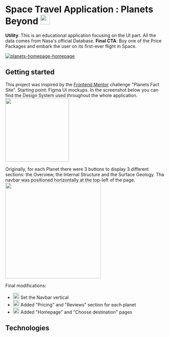# Space Travel Application : Planets Beyond <img src="https://user-images.githubusercontent.com/97735587/171253458-64192f7e-84bb-499b-a68e-6994f2ae4223.png" alt="rocket-emoji" width="30">

**Utility**: This is an educational application focusing on the UI part. All the data comes from Nasa's official Database. 
**Final CTA**: Buy one of the Price Packages and embark the user on its first-ever flight in Space. 

<a href="https://planets-beyond.vercel.app/" target="_blank"><img src="https://i.ibb.co/gVHsHQY/Screenshot-1.png" alt="planets-homepage-homepage"></a>


## Getting started

This project was inspired by the <a href="https://www.frontendmentor.io/challenges/planets-fact-site-gazqN8w_f" target="_blank">Frontend Mentor</a> challenge "Planets Fact Site". Starting point: Figma UI mockups. In the screenshot below you can find the Design System used throughout the whole application.</br>
<img src="https://i.ibb.co/jZwCrMg/Screenshot-3.png" width="200">
</br>

Originally, for each Planet there were 3 buttons to display 3 different sections: the Overview, the Internal Structure and the Surface Geology. Tha navbar was positioned horizontally at the top-left of the page.</br>
<img src="https://i.ibb.co/G0rck9s/Screenshot-4.png" width="300">
</br>

Final modifications:
* <img src="https://user-images.githubusercontent.com/97735587/171283238-0a659875-fb7e-44f5-9c46-6ba93f947f68.png" width="20"> Set the Navbar vertical
* <img src="https://user-images.githubusercontent.com/97735587/171283238-0a659875-fb7e-44f5-9c46-6ba93f947f68.png" width="20"> Added "Pricing" and "Reviews" section for each planet
* <img src="https://user-images.githubusercontent.com/97735587/171283238-0a659875-fb7e-44f5-9c46-6ba93f947f68.png" width="20"> Added "Homepage" and "Choose destination" pages

## Technologies

